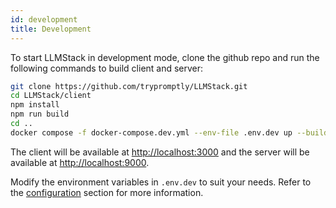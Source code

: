 ```yaml
---
id: development
title: Development
---
```


To start LLMStack in development mode, clone the github repo and run the following commands to build client and server:

```bash
git clone https://github.com/trypromptly/LLMStack.git
cd LLMStack/client
npm install
npm run build
cd ..
docker compose -f docker-compose.dev.yml --env-file .env.dev up --build
```

The client will be available at [http://localhost:3000](http://localhost:3000) and the server will be available at [http://localhost:9000](http://localhost:9000).

Modify the environment variables in `.env.dev` to suit your needs. Refer to the [configuration](config.md) section for more information.

